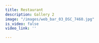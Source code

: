 ```yaml
---
title: Restaurant
description: Gallery 2
image: "/images/web_bar_03_DSC_7460.jpg"
is_video: false
video_link: ''

---
```


